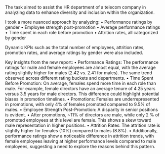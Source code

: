 The task aimed to assist the HR department of a telecom company in analyzing data to enhance diversity and inclusion within the organization.

I took a more nuanced approach by analyzing:
•	Performance ratings by gender
•	Employee strength post-promotion
•	Average performance ratings
•	Time spent in each role before promotion
•	Attrition rates, all categorized by gender

Dynamic KPIs such as the total number of employees, attrition rates, promotion rates, and average ratings by gender were also included. 

Key insights from the new report:
•	Performance Ratings: The performance ratings for male and female employees are almost equal,
with the average rating slightly higher for males (2.42 vs. 2.41 for males). The same trend observed across different rating buckets and departments.
•	Time Spent Before Promotion: On average, females spend more time in each role than male.
For example, female directors have an average tenure of 4.25 years versus 3.5 years for male directors. 
This difference could highlight potential biases in promotion timelines.
•	Promotions: Females are underrepresented in promotions, with only 4% of females promoted compared to 9.5% of males. 
•	Employee Strength Post-Promotion: A disparity in senior positions is evident. 
•	After promotions, ~11% of directors are male, while only 2 % of promoted employees at this level are female. This shows a skew toward male representation in higher positions.
•	Attrition Rates: The attrition rate is slightly higher for females (10%) compared to males (8.8%). 
•	Additionally, performance ratings show a noticeable difference in attrition trends, 
with female employees leaving at higher performance levels compared to male employees, suggesting a need to explore the reasons behind this pattern.
